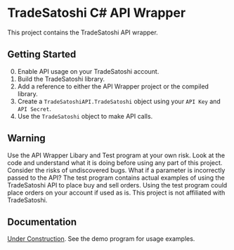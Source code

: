 <h1>TradeSatoshi C# API Wrapper</h1>

This project contains the TradeSatoshi API wrapper.


## Getting Started

0. Enable API usage on your TradeSatoshi account.
1. Build the TradeSatoshi library. 
2. Add a reference to either the API Wrapper project or the compiled library.
3. Create a `TradeSatoshiAPI.TradeSatoshi` object using your `API Key` and `API Secret`.
4. Use the `TradeSatoshi` object to make API calls.


## Warning

Use the API Wrapper Libary and Test program at your own risk. Look at the code and understand what it is doing before using any part of this project. Consider the risks of undiscovered bugs. What if a parameter is incorrectly passed to the API? The test program contains actual examples of using the TradeSatoshi API to place buy and sell orders. Using the test program could place orders on your account if used as is. This project is not affiliated with TradeSatoshi.


## Documentation

[Under Construction](https://github.com/MatthewTingum/TradeSatoshi-C-Sharp-API-Wrapper/wiki). See the demo program for usage examples.